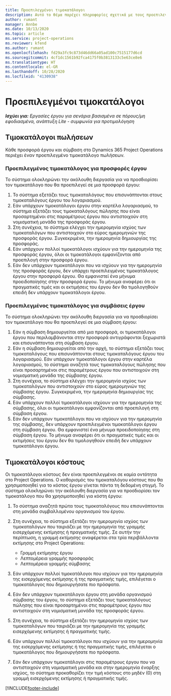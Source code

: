 ```yaml
---
title: Προεπιλεγμένοι τιμοκατάλογοι
description: Αυτό το θέμα παρέχει πληροφορίες σχετικά με τους προεπιλεγμένους τιμοκαταλόγους πώλησης και κόστους στο Project Operations.
author: rumant
manager: Annbe
ms.date: 10/13/2020
ms.topic: article
ms.service: project-operations
ms.reviewer: kfend
ms.author: rumant
ms.openlocfilehash: fd29a3fc9c873d46dd66a05ad100c7515177d6cd
ms.sourcegitcommit: 4cf1dc1561b92fca4175f0b3813133c5e63ce8e6
ms.translationtype: HT
ms.contentlocale: el-GR
ms.lasthandoff: 10/28/2020
ms.locfileid: "4130938"
---
```

# <a name="default-price-lists"></a>Προεπιλεγμένοι τιμοκατάλογοι

_**Ισχύει για:** Εργασίες έργου για σενάρια βασισμένα σε πόρους/μη εφοδιασμένα, ανάπτυξη Lite - συμφωνία για προτιμολόγηση_

## <a name="sales-price-lists"></a>Τιμοκατάλογοι πωλήσεων

Κάθε προσφορά έργου και σύμβαση στο Dynamics 365 Project Operations περιέχει έναν προεπιλεγμένο τιμοκατάλογο πωλήσεων. 

### <a name="price-list-default-on-project-quotes"></a>Προεπιλεγμένος τιμοκατάλογος για προσφορές έργου
Το σύστημα ολοκληρώνει την ακόλουθη διεργασία για να προσδιορίσει τον τιμοκατάλογο που θα προεπιλεγεί σε μια προσφορά έργου:

1. Το σύστημα εξετάζει τους τιμοκαταλόγους που επισυνάπτονται στους τιμοκαταλόγους έργου του λογαριασμού. 
2. Εάν υπάρχουν τιμοκατάλογοι έργου στην καρτέλα λογαριασμού, το σύστημα εξετάζει τους τιμοκαταλόγους πώλησης που είναι προσαρτημένοι στις παραμέτρους έργου που αντιστοιχούν στη νομισματική μονάδα της προσφοράς έργου.
3. Στη συνέχεια, το σύστημα ελέγχει την ημερομηνία ισχύος των τιμοκαταλόγων που αντιστοιχούν στο εύρος ημερομηνιών της προσφοράς έργου. Συγκεκριμένα, την ημερομηνία δημιουργίας της προσφοράς.
4. Εάν υπάρχουν πολλοί τιμοκατάλογοι ισχύουν για την ημερομηνία της προσφοράς έργου, όλοι οι τιμοκατάλογοι εμφανίζονται από προεπιλογή στην προσφορά έργου.
5. Εάν δεν υπάρχουν τιμοκατάλογοι που να ισχύουν για την ημερομηνία της προσφοράς έργου, δεν υπάρχει προεπιλεγμένος τιμοκατάλογος έργου στην προσφορά έργου. Θα εμφανιστεί ένα μήνυμα προειδοποίησης στην προσφορά έργου. Το μήνυμα αναφέρει ότι οι πραγματικές τιμές και οι εκτιμήσεις του έργου δεν θα τιμολογηθούν επειδή δεν υπάρχουν τιμοκατάλογοι έργου.

### <a name="price-list-default-on-project-contracts"></a>Προεπιλεγμένος τιμοκατάλογος για συμβάσεις έργου 
Το σύστημα ολοκληρώνει την ακόλουθη διεργασία για να προσδιορίσει τον τιμοκατάλογο που θα προεπιλεγεί σε μια σύμβαση έργου:

1. Εάν η σύμβαση δημιουργείται από μια προσφορά, οι τιμοκατάλογοι έργου που περιλαμβάνονται στην προσφορά αντιγράφονται ξεχωριστά και επισυνάπτονται στη σύμβαση έργου.
2. Εάν η σύμβαση δημιουργείται από την αρχή, το σύστημα εξετάζει τους τιμοκαταλόγους που επισυνάπτονται στους τιμοκαταλόγους έργου του λογαριασμού. Εάν υπάρχουν τιμοκατάλογοι έργου στην καρτέλα λογαριασμού, το σύστημα αναζητά τους τιμοκαταλόγους πώλησης που είναι προσαρτημένοι στις παραμέτρους έργου που αντιστοιχούν στη νομισματική μονάδα της σύμβασης έργου.
4. Στη συνέχεια, το σύστημα ελέγχει την ημερομηνία ισχύος των τιμοκαταλόγων που αντιστοιχούν στο εύρος ημερομηνιών της σύμβασης έργου. Συγκεκριμένα, την ημερομηνία δημιουργίας της σύμβασης.
5. Εάν υπάρχουν πολλοί τιμοκατάλογοι ισχύουν για την ημερομηνία της σύμβασης, όλοι οι τιμοκατάλογοι εμφανίζονται από προεπιλογή στη σύμβαση έργου.
6. Εάν δεν υπάρχουν τιμοκατάλογοι που να ισχύουν για την ημερομηνία της σύμβασης, δεν υπάρχουν προεπιλεγμένοι τιμοκατάλογοι έργου στη σύμβαση έργου. Θα εμφανιστεί ένα μήνυμα προειδοποίησης στη σύμβαση έργου. Το μήνυμα αναφέρει ότι οι πραγματικές τιμές και οι εκτιμήσεις του έργου δεν θα τιμολογηθούν επειδή δεν υπάρχουν τιμοκατάλογοι έργου.

## <a name="cost-price-lists"></a>Τιμοκατάλογοι κόστους

Οι τιμοκατάλογοι κόστους δεν είναι προεπιλεγμένοι σε καμία οντότητα στο Project Operations. Ο καθορισμός του τιμοκαταλόγου κόστους που θα χρησιμοποιηθεί για το κόστος έργου γίνεται πάντα τη δεδομένη στιγμή. Το σύστημα ολοκληρώνει την ακόλουθη διεργασία για να προσδιορίσει τον τιμοκατάλογο που θα χρησιμοποιηθεί για κόστη έργου:

1. Το σύστημα αναζητά πρώτα τους τιμοκαταλόγους που επισυνάπτονται στη μονάδα συμβαλλομένου οργανισμού του έργου.
2. Στη συνέχεια, το σύστημα εξετάζει την ημερομηνία ισχύος των τιμοκαταλόγων που ταιριάζει με την ημερομηνία της γραμμής εισερχόμενης εκτίμησης ή πραγματικής τιμής. Σε αυτήν την περίπτωση, η *γραμμή εκτίμησης* αναφέρεται στα τρία περιβάλλοντα εκτίμησης στο Project Operations:

    - Γραμμή εκτίμησης έργου
    - Λεπτομέρεια γραμμής προσφοράς
    - Λεπτομέρεια γραμμής σύμβασης
  
3. Εάν υπάρχουν πολλοί τιμοκατάλογοι που ισχύουν για την ημερομηνία της εισερχόμενης εκτίμησης ή της πραγματικής τιμής, επιλέγεται ο τιμοκατάλογος που δημιουργήσατε πιο πρόσφατα.
4. Εάν δεν υπάρχουν τιμοκατάλογοι έργου στη μονάδα οργανισμού σύμβασης του έργου, το σύστημα εξετάζει τους τιμοκαταλόγους πώλησης που είναι προσαρτημένοι στις παραμέτρους έργου που αντιστοιχούν στη νομισματική μονάδα της προσφοράς έργου.
5. Στη συνέχεια, το σύστημα εξετάζει την ημερομηνία ισχύος των τιμοκαταλόγων που ταιριάζει με την ημερομηνία της γραμμής εισερχόμενης εκτίμησης ή πραγματικής τιμής. 
6. Εάν υπάρχουν πολλοί τιμοκατάλογοι που ισχύουν για την ημερομηνία της εισερχόμενης εκτίμησης ή της πραγματικής τιμής, επιλέγεται ο τιμοκατάλογος που δημιουργήσατε πιο πρόσφατα.
7. Εάν δεν υπάρχουν τιμοκατάλογοι στις παραμέτρους έργου που να αντιστοιχούν στη νομισματική μονάδα και στην ημερομηνία έναρξης ισχύος, το σύστημα προκαθορίζει την τιμή κόστους στο μηδέν (0) στη γραμμή εισερχόμενης εκτίμησης ή πραγματικής τιμής.


[!INCLUDE[footer-include](../includes/footer-banner.md)]